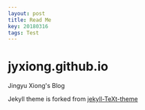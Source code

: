 ```yaml
---
layout: post
title: Read Me
key: 20180316
tags: Test
---
```


# jyxiong.github.io
Jingyu Xiong's Blog

Jekyll theme is forked from [jekyll-TeXt-theme](https://github.com/kitian616/jekyll-TeXt-theme)
